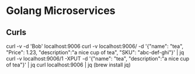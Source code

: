 # Golang Microservices

## Curls

curl -v -d 'Bob' localhost:9006
curl -v localhost:9006/ -d '{"name": "tea", "Price": 1.23, "description":"a nice cup of tea", "SKU": "abc-def-ghi"}' | jq
curl -v localhost:9006/1 -XPUT -d '{"name": "tea", "description":"a nice cup of tea"}' | jq
curl localhost:9006 | jq (brew install jq)
